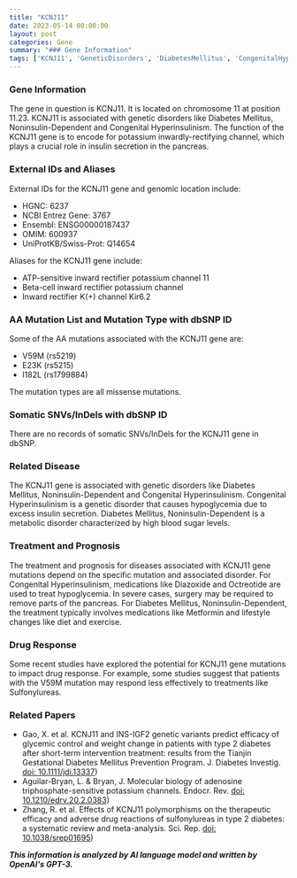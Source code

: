```yaml
---
title: "KCNJ11"
date: 2023-05-14 00:00:00
layout: post
categories: Gene
summary: "### Gene Information"
tags: ['KCNJ11', 'GeneticDisorders', 'DiabetesMellitus', 'CongenitalHyperinsulinism', 'PotassiumChannel', 'Mutation', 'DrugResponse', 'Treatment']
---
```


### Gene Information
The gene in question is KCNJ11. It is located on chromosome 11 at position 11.23. KCNJ11 is associated with genetic disorders like Diabetes Mellitus, Noninsulin-Dependent and Congenital Hyperinsulinism. The function of the KCNJ11 gene is to encode for potassium inwardly-rectifying channel, which plays a crucial role in insulin secretion in the pancreas.

### External IDs and Aliases
External IDs for the KCNJ11 gene and genomic location include:
- HGNC: 6237
- NCBI Entrez Gene: 3767
- Ensembl: ENSG00000187437
- OMIM: 600937
- UniProtKB/Swiss-Prot: Q14654

Aliases for the KCNJ11 gene include:
- ATP-sensitive inward rectifier potassium channel 11
- Beta-cell inward rectifier potassium channel
- Inward rectifier K(+) channel Kir6.2

### AA Mutation List and Mutation Type with dbSNP ID
Some of the AA mutations associated with the KCNJ11 gene are:
- V59M (rs5219)
- E23K (rs5215)
- I182L (rs1799884)

The mutation types are all missense mutations.

### Somatic SNVs/InDels with dbSNP ID
There are no records of somatic SNVs/InDels for the KCNJ11 gene in dbSNP.

### Related Disease
The KCNJ11 gene is associated with genetic disorders like Diabetes Mellitus, Noninsulin-Dependent and Congenital Hyperinsulinism. Congenital Hyperinsulinism is a genetic disorder that causes hypoglycemia due to excess insulin secretion. Diabetes Mellitus, Noninsulin-Dependent is a metabolic disorder characterized by high blood sugar levels.

### Treatment and Prognosis
The treatment and prognosis for diseases associated with KCNJ11 gene mutations depend on the specific mutation and associated disorder. For Congenital Hyperinsulinism, medications like Diazoxide and Octreotide are used to treat hypoglycemia. In severe cases, surgery may be required to remove parts of the pancreas. For Diabetes Mellitus, Noninsulin-Dependent, the treatment typically involves medications like Metformin and lifestyle changes like diet and exercise.

### Drug Response
Some recent studies have explored the potential for KCNJ11 gene mutations to impact drug response. For example, some studies suggest that patients with the V59M mutation may respond less effectively to treatments like Sulfonylureas.

### Related Papers
- Gao, X. et al. KCNJ11 and INS-IGF2 genetic variants predict efficacy of glycemic control and weight change in patients with type 2 diabetes after short-term intervention treatment: results from the Tianjin Gestational Diabetes Mellitus Prevention Program. J. Diabetes Investig. [doi: 10.1111/jdi.13337](https://doi.org/10.1111/jdi.13337))
- Aguilar-Bryan, L. & Bryan, J. Molecular biology of adenosine triphosphate-sensitive potassium channels. Endocr. Rev. [doi: 10.1210/edrv.20.2.0383](https://doi.org/10.1210/edrv.20.2.0383))
- Zhang, R. et al. Effects of KCNJ11 polymorphisms on the therapeutic efficacy and adverse drug reactions of sulfonylureas in type 2 diabetes: a systematic review and meta-analysis. Sci. Rep. [doi: 10.1038/srep01695](https://doi.org/10.1038/srep01695))

**_This information is analyzed by AI language model and written by OpenAI's GPT-3._**